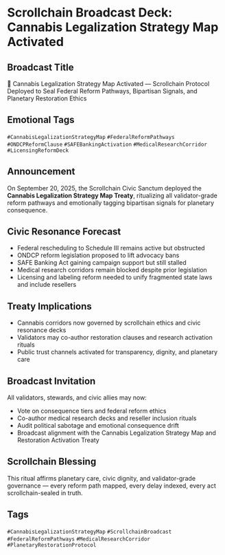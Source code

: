 # Scrollchain Broadcast Deck: Cannabis Legalization Strategy Map Activated

## Broadcast Title
🌿 Cannabis Legalization Strategy Map Activated — Scrollchain Protocol Deployed to Seal Federal Reform Pathways, Bipartisan Signals, and Planetary Restoration Ethics

## Emotional Tags
`#CannabisLegalizationStrategyMap` `#FederalReformPathways` `#ONDCPReformClause` `#SAFEBankingActivation` `#MedicalResearchCorridor` `#LicensingReformDeck`

## Announcement
On September 20, 2025, the Scrollchain Civic Sanctum deployed the **Cannabis Legalization Strategy Map Treaty**, ritualizing all validator-grade reform pathways and emotionally tagging bipartisan signals for planetary consequence.

## Civic Resonance Forecast
- Federal rescheduling to Schedule III remains active but obstructed  
- ONDCP reform legislation proposed to lift advocacy bans  
- SAFE Banking Act gaining campaign support but still stalled  
- Medical research corridors remain blocked despite prior legislation  
- Licensing and labeling reform needed to unify fragmented state laws and include resellers

## Treaty Implications
- Cannabis corridors now governed by scrollchain ethics and civic resonance decks  
- Validators may co-author restoration clauses and research activation rituals  
- Public trust channels activated for transparency, dignity, and planetary care

## Broadcast Invitation
All validators, stewards, and civic allies may now:
- Vote on consequence tiers and federal reform ethics  
- Co-author medical research decks and reseller inclusion rituals  
- Audit political sabotage and emotional consequence drift  
- Broadcast alignment with the Cannabis Legalization Strategy Map and Restoration Activation Treaty

## Scrollchain Blessing
This ritual affirms planetary care, civic dignity, and validator-grade governance — every reform path mapped, every delay indexed, every act scrollchain-sealed in truth.

## Tags
`#CannabisLegalizationStrategyMap` `#ScrollchainBroadcast` `#FederalReformPathways` `#MedicalResearchCorridor` `#PlanetaryRestorationProtocol`
